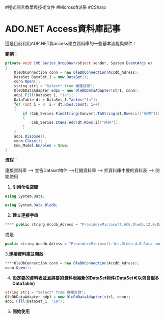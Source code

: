 #程式語言教學與技術文件 #Microsoft派系 #CSharp 
# ADO.NET Access資料庫記事

這是目前利用ADP.NET與access建立資料庫的一些基本流程與條件：

**範例：**

```csharp
private void Cmb_Series_DropDown(object sender, System.EventArgs e)
{
    OleDbConnection conn = new OleDbConnection(Accdb_Adress);
    DataSet DataSet_1 = new DataSet();
    conn.Open();
    string str1 = "Select* from 機種目錄";
    OleDbDataAdapter adp1 = new OleDbDataAdapter(str1, conn);
    adp1.Fill(DataSet_1, "1a");
    DataTable dt = DataSet_1.Tables["1a"];
    for (int i = 0; i < dt.Rows.Count; i++)
    {
        if (Cmb_Series.FindString(Convert.ToString(dt.Rows[i]["系列"])) == -1)
        {
            Cmb_Series.Items.Add(dt.Rows[i]["系列"]);
        }
    }
    adp1.Dispose();
    conn.Close();
    Cmb_Model.Enabled = true;
}
```

**流程：**

連接資料庫 --> 宣告Dataset物件 -->打開資料庫 --> 抓資料庫中要的資料表 --> 開始使用

1. **引用命名空間**
```csharp
using System.Data;

using System.Data.Oledb;
```

2. **建立連接字串**

```csharp
**** public string Accdb_Adress = "Provider=Microsoft.ACE.Oledb.12.0;Data source=<檔案路徑>"; //(新版本，都能跑)
```

或是

```csharp
public string Accdb_Adress = "Provider=Microsoft.Jet.Oledb.4.0 Data source=<檔案路徑>"; //(較舊版本，只能在X86跑)
```

3.**連接資料庫並開啟**

```csharp
****OleDbConnection conn = new OleDbConnection(Accdb_Adress);
conn.Open();
```

4. **設定要的資料表並且將要的資料表給新的DataSet物件(DataSet可以包含很多DataTable)**

```csharp
string str1 = "Select* from 機種目錄";
OleDbDataAdapter adp1 = new OleDbDataAdapter(str1, conn);
adp1.Fill(DataSet_1, "1a");
```

5. **開始使用**